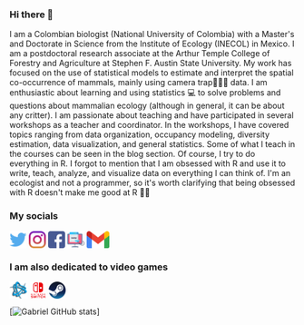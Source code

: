 ### Hi there 👋

I am a Colombian biologist (National University of Colombia) with a Master's and Doctorate in Science from the Institute of Ecology (INECOL) in Mexico. I am a postdoctoral research associate at the Arthur Temple College of Forestry and Agriculture at Stephen F. Austin State University. My work has focused on the use of statistical models to estimate and interpret the spatial co-occurrence of mammals, mainly using camera trap🐺🐱🐇 data. I am enthusiastic about learning and using statistics 💻 to solve problems and questions about mammalian ecology (although in general, it can be about any critter). I am passionate about teaching and have participated in several workshops as a teacher and coordinator. In the workshops, I have covered topics ranging from data organization, occupancy modeling, diversity estimation, data visualization, and general statistics. Some of what I teach in the courses can be seen in the blog section. Of course, I try to do everything in R. I forgot to mention that I am obsessed with R and use it to write, teach, analyze, and visualize data on everything I can think of. I'm an ecologist and not a programmer, so it's worth clarifying that being obsessed with R doesn't make me good at R 🤫🤪

### My socials

<p align="left">
<a href="https://twitter.com/Gatorco_AP" target="blank"><img align="center" src="https://github.com/gpandradep/gpandradep/blob/master/socials/twitter.png" title = "Twitter" alt="" height="30" /></a>
<a href="https://www.instagram.com/gatorcandrade/" target="blank"><img align="center" src="https://github.com/gpandradep/gpandradep/blob/master/socials/instagram.png" alt="" height="30" /></a>
<a href="https://www.facebook.com/patrick.l.ponce" target="blank"><img align="center" src="https://github.com/gpandradep/gpandradep/blob/master/socials/facebook.png" alt="" height="30" /></a>
<a href="https://gpandradep.github.io/gpandradep/" target="blank"><img align="center" src="https://github.com/gpandradep/gpandradep/blob/master/socials/web.png" alt="" height="30" /></a>
<a href="gpandradep@gmail.com" target="blank"><img align="center" src="https://github.com/gpandradep/gpandradep/blob/master/socials/Gmail.svg" alt="" height="30" /></a>
</p>

### I am also dedicated to video games

<a href=" " target="blank"><img align="center" src="https://github.com/gpandradep/gpandradep/blob/master/socials/Battlenet.png" height="30" /></a> 
<a href=" " target="blank"><img align="center" src="https://github.com/gpandradep/gpandradep/blob/master/socials/Switch.png" height="30" /></a> 
<a href=" " target="blank"><img align="center" src="https://github.com/gpandradep/gpandradep/blob/master/socials/Steam.png" height="30" /></a>


[![Gabriel GitHub stats](https://github-readme-stats.vercel.app/api?username=gpandradep&show_icons=true&theme=radical)]
